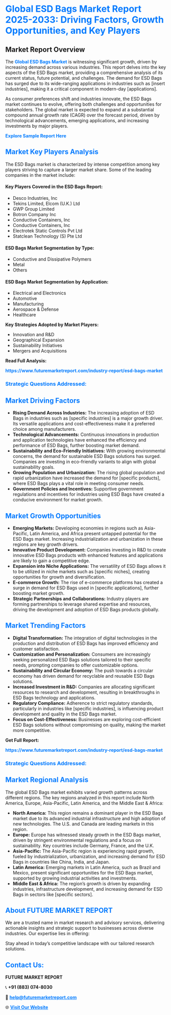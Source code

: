 <h1 style="color: #007BFF;">Global ESD Bags Market Report 2025-2033: Driving Factors, Growth Opportunities, and Key Players</h1>

<section id="overview">
<h2>Market Report Overview</h2>
<p>The <a href="https://www.futuremarketreport.com/industry-report/esd-bags-market" style="color: #007BFF; text-decoration: none;"><strong>Global ESD Bags Market</strong></a> is witnessing significant growth, driven by increasing demand across various industries. This report delves into the key aspects of the ESD Bags market, providing a comprehensive analysis of its current status, future potential, and challenges. The demand for ESD Bags has surged due to its wide-ranging applications in industries such as [insert industries], making it a critical component in modern-day [applications].</p>
<p>As consumer preferences shift and industries innovate, the ESD Bags market continues to evolve, offering both challenges and opportunities for stakeholders. The global market is expected to expand at a substantial compound annual growth rate (CAGR) over the forecast period, driven by technological advancements, emerging applications, and increasing investments by major players.</p>
</section>

<section id="overview">
<p><a href="https://www.futuremarketreport.com/request-sample/reportId=103909" style="color: #007BFF; text-decoration: none;"><strong>Explore Sample Report Here</strong></a></p>
</section>

<section id="key-players">
<h2 style="color: #007BFF;">Market Key Players Analysis</h2>
<p>The ESD Bags market is characterized by intense competition among key players striving to capture a larger market share. Some of the leading companies in the market include:</p>
<h4>Key Players Covered in the ESD Bags Report:</h4>
<ul><li>Desco Industries, Inc</li><li>Tekins Limited, Elcom (U.K.) Ltd</li><li>GWP Group Limited</li><li>Botron Company Inc</li><li>Conductive Containers, Inc</li><li>Conductive Containers, Inc</li><li>Electrotek Static Controls Pvt Ltd</li><li>Statclean Technology (S) Pte Ltd</li></ul>
<h4>ESD Bags Market Segmentation by Type:</h4>
<ul><li>Conductive and Dissipative Polymers</li><li>Metal</li><li>Others</li></ul>

<h4>ESD Bags Market Segmentation by Application:</h4>
<ul><li>Electrical and Electronics</li><li>Automotive</li><li>Manufacturing</li><li>Aerospace &amp; Defense</li><li>Healthcare</li></ul>
<p><strong>Key Strategies Adopted by Market Players:</strong></p>
<ul>
<li>Innovation and R&D</li>
<li>Geographical Expansion</li>
<li>Sustainability Initiatives</li>
<li>Mergers and Acquisitions</li>
</ul>
</section>

<section>
<p><strong>Read Full Analysis: </strong></p><a href="https://www.futuremarketreport.com/industry-report/esd-bags-market" style="color: #007BFF; text-decoration: none;"><strong>https://www.futuremarketreport.com/industry-report/esd-bags-market</strong></a>
<h3 style="color: #007BFF;">Strategic Questions Addressed:</h3>
</section>

<section id="driving-factors">
<h2 style="color: #007BFF;">Market Driving Factors</h2>
<ul>
<li><strong>Rising Demand Across Industries:</strong> The increasing adoption of ESD Bags in industries such as [specific industries] is a major growth driver. Its versatile applications and cost-effectiveness make it a preferred choice among manufacturers.</li>
<li><strong>Technological Advancements:</strong> Continuous innovations in production and application technologies have enhanced the efficiency and performance of ESD Bags, further boosting market demand.</li>
<li><strong>Sustainability and Eco-Friendly Initiatives:</strong> With growing environmental concerns, the demand for sustainable ESD Bags solutions has surged. Companies are investing in eco-friendly variants to align with global sustainability goals.</li>
<li><strong>Growing Population and Urbanization:</strong> The rising global population and rapid urbanization have increased the demand for [specific products], where ESD Bags plays a vital role in meeting consumer needs.</li>
<li><strong>Government Policies and Incentives:</strong> Supportive government regulations and incentives for industries using ESD Bags have created a conducive environment for market growth.</li>
</ul>
</section>

<section id="growth-opportunities">
<h2 style="color: #007BFF;">Market Growth Opportunities</h2>
<ul>
<li><strong>Emerging Markets:</strong> Developing economies in regions such as Asia-Pacific, Latin America, and Africa present untapped potential for the ESD Bags market. Increasing industrialization and urbanization in these regions are key growth drivers.</li>
<li><strong>Innovative Product Development:</strong> Companies investing in R&D to create innovative ESD Bags products with enhanced features and applications are likely to gain a competitive edge.</li>
<li><strong>Expansion into Niche Applications:</strong> The versatility of ESD Bags allows it to be utilized in niche markets such as [specific niches], creating opportunities for growth and diversification.</li>
<li><strong>E-commerce Growth:</strong> The rise of e-commerce platforms has created a surge in demand for ESD Bags used in [specific applications], further boosting market growth.</li>
<li><strong>Strategic Partnerships and Collaborations:</strong> Industry players are forming partnerships to leverage shared expertise and resources, driving the development and adoption of ESD Bags products globally.</li>
</ul>
</section>

<section id="trending-factors">
<h2 style="color: #007BFF;">Market Trending Factors</h2>
<ul>
<li><strong>Digital Transformation:</strong> The integration of digital technologies in the production and distribution of ESD Bags has improved efficiency and customer satisfaction.</li>
<li><strong>Customization and Personalization:</strong> Consumers are increasingly seeking personalized ESD Bags solutions tailored to their specific needs, prompting companies to offer customizable options.</li>
<li><strong>Sustainability and Circular Economy:</strong> The push towards a circular economy has driven demand for recyclable and reusable ESD Bags solutions.</li>
<li><strong>Increased Investment in R&D:</strong> Companies are allocating significant resources to research and development, resulting in breakthroughs in ESD Bags technology and applications.</li>
<li><strong>Regulatory Compliance:</strong> Adherence to strict regulatory standards, particularly in industries like [specific industries], is influencing product development and quality in the ESD Bags market.</li>
<li><strong>Focus on Cost-Effectiveness:</strong> Businesses are exploring cost-efficient ESD Bags solutions without compromising on quality, making the market more competitive.</li>
</ul>
</section>

<section>
<p><strong>Get Full Report: </strong></p><a href="https://www.futuremarketreport.com/industry-report/esd-bags-market" style="color: #007BFF; text-decoration: none;"><strong>https://www.futuremarketreport.com/industry-report/esd-bags-market</strong></a>
<h3 style="color: #007BFF;">Strategic Questions Addressed:</h3>
</section>


<section id="regional-analysis">
<h2 style="color: #007BFF;">Market Regional Analysis</h2>
<p>The global ESD Bags market exhibits varied growth patterns across different regions. The key regions analyzed in this report include North America, Europe, Asia-Pacific, Latin America, and the Middle East & Africa:</p>
<ul>
<li><strong>North America:</strong> This region remains a dominant player in the ESD Bags market due to its advanced industrial infrastructure and high adoption of new technologies. The U.S. and Canada are leading markets in this region.</li>
<li><strong>Europe:</strong> Europe has witnessed steady growth in the ESD Bags market, driven by stringent environmental regulations and a focus on sustainability. Key countries include Germany, France, and the U.K.</li>
<li><strong>Asia-Pacific:</strong> The Asia-Pacific region is experiencing rapid growth, fueled by industrialization, urbanization, and increasing demand for ESD Bags in countries like China, India, and Japan.</li>
<li><strong>Latin America:</strong> Emerging markets in Latin America, such as Brazil and Mexico, present significant opportunities for the ESD Bags market, supported by growing industrial activities and investments.</li>
<li><strong>Middle East & Africa:</strong> The region’s growth is driven by expanding industries, infrastructure development, and increasing demand for ESD Bags in sectors like [specific sectors].</li>
</ul>
</section>

<footer>
<h2 style="color: #007BFF;">About FUTURE MARKET REPORT</h2>
<p>We are a trusted name in market research and advisory services, delivering actionable insights and strategic support to businesses across diverse industries. Our expertise lies in offering:</p>

<p>Stay ahead in today’s competitive landscape with our tailored research solutions.</p>

<h2 style="color: #007BFF;">Contact Us:</h2>
<p><strong>FUTURE MARKET REPORT</strong></p>
<p>📞 <strong>+91 (883) 074-8030</strong></p>
<p>📧 <strong><a href="mailto:help@futuremarketreport.com" style="color: #007BFF;">help@futuremarketreport.com</a></strong></p>
<p>🌐 <strong><a href="https://www.futuremarketreport.com/" style="color: #007BFF;">Visit Our Website</a></strong></p>
</footer>